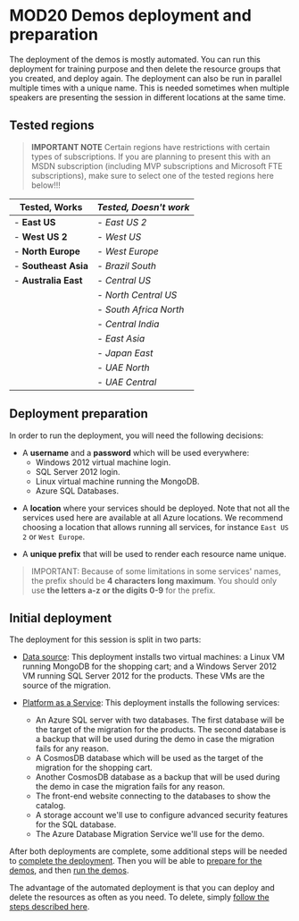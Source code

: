# MOD20 Demos deployment and preparation

The deployment of the demos is mostly automated. You can run this deployment for training purpose and then delete the resource groups that you created, and deploy again. The deployment can also be run in parallel multiple times with a unique name. This is needed sometimes when multiple speakers are presenting the session in different locations at the same time.

## Tested regions

> **IMPORTANT NOTE** Certain regions have restrictions with certain types of subscriptions. If you are planning to present this with an MSDN subscription (including MVP subscriptions and Microsoft FTE subscriptions), make sure to select one of the tested regions here below!!!

| Tested, Works | *Tested, Doesn't work* |
|---------------|----------------------|
| - **East US** | - *East US 2* |
| - **West US 2** | - *West US* |
| - **North Europe** | - *West Europe* |
| - **Southeast Asia** | - *Brazil South* |
| - **Australia East** | - *Central US* |
| | - *North Central US* |
| | - *South Africa North* |
| | - *Central India* |
| | - *East Asia* |
| | - *Japan East* |
| | - *UAE North* |
| | - *UAE Central* |

## Deployment preparation

In order to run the deployment, you will need the following decisions:

<a id="credentials"></a>
- A **username** and a **password** which will be used everywhere:
    - Windows 2012 virtual machine login.
    - SQL Server 2012 login.
    - Linux virtual machine running the MongoDB.
    - Azure SQL Databases.

<a id="location"></a>
- A **location** where your services should be deployed. Note that not all the services used here are available at all Azure locations. We recommend choosing a location that allows running all services, for instance `East US 2` or `West Europe`.

<a id="prefix"></a>
- A **unique prefix** that will be used to render each resource name unique.

> IMPORTANT: Because of some limitations in some services' names, the prefix should be **4 characters long maximum**. You should only use **the letters a-z or the digits 0-9** for the prefix.

## Initial deployment

The deployment for this session is split in two parts:

- [Data source](./02-prep-vms.md): This deployment installs two virtual machines: a Linux VM running MongoDB for the shopping cart; and a Windows Server 2012 VM running SQL Server 2012 for the products. These VMs are the source of the migration.

- [Platform as a Service](./03-prep-paas.md): This deployment installs the following services:
    - An Azure SQL server with two databases. The first database will be the target of the migration for the products. The second database is a backup that will be used during the demo in case the migration fails for any reason.
    - A CosmosDB database which will be used as the target of the migration for the shopping cart.
    - Another CosmosDB database as a backup that will be used during the demo in case the migration fails for any reason.
    - The front-end website connecting to the databases to show the catalog.
    - A storage account we'll use to configure advanced security features for the SQL database.
    - The Azure Database Migration Service we'll use for the demo.

After both deployments are complete, some additional steps will be needed to [complete the deployment](./04-prep-finish.md). Then you will be able to [prepare for the demos](./05-prep-demos.md), and then [run the demos](./06-demos.md).

The advantage of the automated deployment is that you can deploy and delete the resources as often as you need. To delete, simply [follow the steps described here](./07-cleaning-up.md).